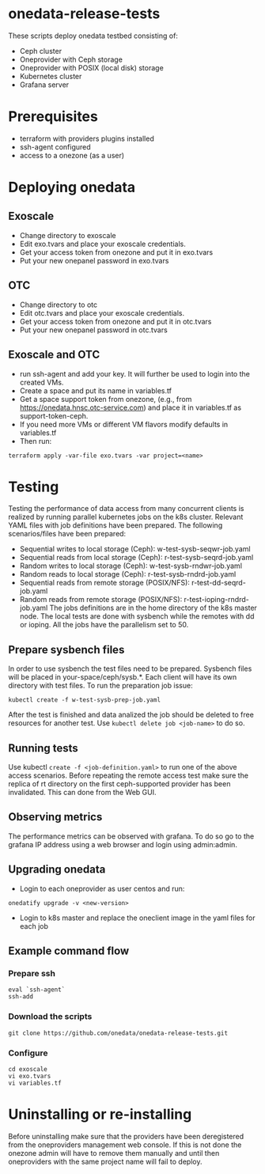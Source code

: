 # onedata-release-tests

These scripts deploy onedata testbed consisting of:
- Ceph cluster
- Oneprovider with Ceph storage
- Oneprovider with POSIX (local disk) storage
- Kubernetes cluster
- Grafana server

# Prerequisites
- terraform with providers plugins installed
- ssh-agent configured
- access to a onezone (as a user)

# Deploying onedata
## Exoscale
- Change directory to exoscale
- Edit exo.tvars and place your exoscale credentials.
- Get your access token from onezone and put it in exo.tvars
- Put your new onepanel password in exo.tvars

## OTC
- Change directory to otc
- Edit otc.tvars and place your exoscale credentials.
- Get your access token from onezone and put it in otc.tvars
- Put your new onepanel password in otc.tvars

## Exoscale and OTC

- run ssh-agent and add your key. It will further be used to login into the created VMs.
- Create a space and put its name in variables.tf
- Get a space support token from onezone, (e.g., from https://onedata.hnsc.otc-service.com) and place it in variables.tf as support-token-ceph.
- If you need more VMs or different VM flavors modify defaults in variables.tf
- Then run:

```
terraform apply -var-file exo.tvars -var project=<name>
```

# Testing
Testing the performance of data access from many concurrent clients is realized by running parallel kubernetes jobs on the k8s cluster. Relevant YAML files with job definitions have been prepared. The following scenarios/files have been prepared:
- Sequential writes to local storage (Ceph): w-test-sysb-seqwr-job.yaml
- Sequential reads from local storage (Ceph): r-test-sysb-seqrd-job.yaml
- Random writes to local storage (Ceph): w-test-sysb-rndwr-job.yaml
- Random reads to local storage (Ceph): r-test-sysb-rndrd-job.yaml
- Sequential reads from remote storage (POSIX/NFS): r-test-dd-seqrd-job.yaml
- Random reads from remote storage (POSIX/NFS): r-test-ioping-rndrd-job.yaml
The jobs definitions are in the home directory of the k8s master node. The local tests are done with sysbench while the remotes with dd or ioping. All the jobs have the parallelism set to 50.

## Prepare sysbench files
In order to use sysbench the test files need to be prepared. Sysbench files will be placed in your-space/ceph/sysb.*. Each client will have its own directory with test files. To run the preparation job issue:
```
kubectl create -f w-test-sysb-prep-job.yaml
```
After the test is finished and data analized the job should be deleted to free resources for another test. Use `kubectl delete job <job-name>` to do so.

## Running tests
Use kubectl `create -f <job-definition.yaml>` to run one of the above access scenarios.
Before repeating the remote access test make sure the replica of rt directory on the first ceph-supported provider has been invalidated. This can done from the Web GUI.  

## Observing metrics
The performance metrics can be observed with grafana. To do so go to the grafana IP address using a web browser and login using admin:admin. 

## Upgrading onedata
- Login to each oneprovider as user centos and run:
```
onedatify upgrade -v <new-version>
```
- Login to k8s master and replace the oneclient image in the yaml files for each job 
## Example command flow 

### Prepare ssh 
```
eval `ssh-agent`
ssh-add
```
### Download the scripts
```
git clone https://github.com/onedata/onedata-release-tests.git
```
### Configure 
```
cd exoscale
vi exo.tvars
vi variables.tf

```



# Uninstalling or re-installing
Before uninstalling make sure that the providers have been deregistered from the oneproviders management web
console. If this is not done the onezone admin will have to remove them manually and until then oneproviders with the same project name will fail to deploy.
